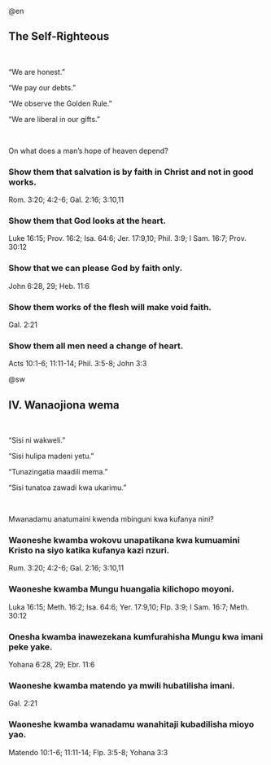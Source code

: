 @en


<h2>The Self-Righteous</h2><br clear=all style='page-break-before:auto;mso-break-type:section-break'><div class="Section1" style="layout-grid:18.0000pt; " >
<p>&#8220;We are honest.&#8221;</p>
<p>&#8220;We pay our debts.&#8221;</p>
<p>&#8220;We observe the Golden Rule.&#8221;</p>
<p>&#8220;We are liberal in our gifts.&#8221;</p><br clear=all style='page-break-before:auto;mso-break-type:section-break'><div class="Section2" style="layout-grid:18.0000pt; " >
<p>On what does a man&#8217;s hope of heaven depend?</p>

<h3>Show them that salvation is by faith in Christ and not in good works.</h3>
<p>&#9;Rom. 3:20; 4:2-6; Gal. 2:16; 3:10,11</p>

<h3>Show them that God looks at the heart.</h3>
<p>Luke 16:15; Prov. 16:2; Isa. 64:6; Jer. 17:9,10; Phil. 3:9; I Sam. 16:7; Prov. 30:12</p>

<h3> Show that we can please God by faith only.</h3>
<p>John 6:28, 29; Heb. 11:6</p>

<h3>Show them works of the flesh will make void faith.</h3>
<p>Gal. 2:21</p>

<h3>Show them all men need a change of heart.</h3>
<p>Acts 10:1-6; 11:11-14; Phil. 3:5-8; John 3:3</p>


@sw


<h2>IV. Wanaojiona wema </h2><br clear=all style='page-break-before:auto;mso-break-type:section-break'><div class="Section3" style="layout-grid:18.0000pt; " >
<p>&#8220;Sisi ni wakweli.&#8221;</p>
<p>&#8220;Sisi hulipa madeni yetu.&#8221;</p>
<p>&#8220;Tunazingatia maadili mema.&#8221;</p>
<p>&#8220;Sisi tunatoa zawadi kwa ukarimu.&#8221;</p><br clear=all style='page-break-before:always;mso-break-type:section-break'><div class="Section4" style="layout-grid:14.3500pt; " >
<p>Mwanadamu anatumaini kwenda mbinguni kwa kufanya nini?</p>

<h3>Waoneshe kwamba wokovu unapatikana kwa kumuamini Kristo na siyo katika kufanya kazi nzuri.</h3>
<p>&#9;Rum. 3:20; 4:2-6; Gal. 2:16; 3:10,11</p>

<h3>Waoneshe kwamba Mungu huangalia kilichopo moyoni.</h3>
<p>Luka 16:15; Meth. 16:2; Isa. 64:6; Yer. 17:9,10; Flp. 3:9; I Sam. 16:7; Meth. 30:12</p>

<h3> Onesha kwamba inawezekana kumfurahisha Mungu kwa imani peke yake.</h3>
<p>Yohana 6:28, 29; Ebr. 11:6</p>

<h3>Waoneshe kwamba matendo ya mwili hubatilisha imani.</h3>
<p>Gal. 2:21</p>

<h3>Waoneshe kwamba wanadamu wanahitaji kubadilisha mioyo yao.</h3>
<p>Matendo 10:1-6; 11:11-14; Flp. 3:5-8; Yohana 3:3</p>